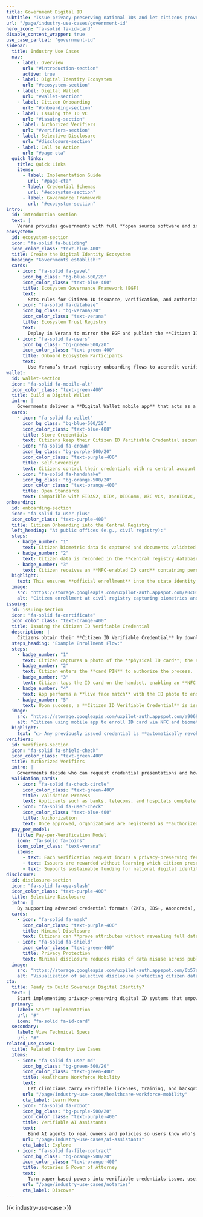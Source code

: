 ```yaml
---
title: Government Digital ID
subtitle: "Issue privacy-preserving national IDs and let citizens prove attributes anywhere—without centralizing their data."
url: "/page/industry-use-cases/government-id"
hero_icon: "fa-solid fa-id-card"
disable_content_wrapper: true
use_case_partial: "government-id"
sidebar:
  title: Industry Use Cases
  nav:
    - label: Overview
      url: "#introduction-section"
      active: true
    - label: Digital Identity Ecosystem
      url: "#ecosystem-section"
    - label: Digital Wallet
      url: "#wallet-section"
    - label: Citizen Onboarding
      url: "#onboarding-section"
    - label: Issuing the ID VC
      url: "#issuing-section"
    - label: Authorized Verifiers
      url: "#verifiers-section"
    - label: Selective Disclosure
      url: "#disclosure-section"
    - label: Call to Action
      url: "#page-cta"
  quick_links:
    title: Quick Links
    items:
      - label: Implementation Guide
        url: "#page-cta"
      - label: Credential Schemas
        url: "#ecosystem-section"
      - label: Governance Framework
        url: "#ecosystem-section"
intro:
  id: introduction-section
  text: |
    Verana provides governments with full **open source software and infrastructure** to issue **privacy-preserving, verifiable, decentralized Digital IDs** that empower citizens while maintaining national sovereignty over identity systems.
ecosystem:
  id: ecosystem-section
  icon: "fa-solid fa-building"
  icon_color_class: "text-blue-400"
  title: Create the Digital Identity Ecosystem
  heading: "Governments establish:"
  cards:
    - icon: "fa-solid fa-gavel"
      icon_bg_class: "bg-blue-500/20"
      icon_color_class: "text-blue-400"
      title: Ecosystem Governance Framework (EGF)
      text: |
        Sets rules for Citizen ID issuance, verification, and authorization of participants, including optional pay-per-verification revenue models.
    - icon: "fa-solid fa-database"
      icon_bg_class: "bg-verana/20"
      icon_color_class: "text-verana"
      title: Ecosystem Trust Registry
      text: |
        Deploy in Verana to mirror the EGF and publish the **Citizen ID Credential Schema** for issuers and verifiers.
    - icon: "fa-solid fa-users"
      icon_bg_class: "bg-green-500/20"
      icon_color_class: "text-green-400"
      title: Onboard Ecosystem Participants
      text: |
        Use Verana’s trust registry onboarding flows to accredit verifiers or delegate onboarding to other government-approved operators.
wallet:
  id: wallet-section
  icon: "fa-solid fa-mobile-alt"
  icon_color_class: "text-green-400"
  title: Build a Digital Wallet
  intro: |
    Governments deliver a **Digital Wallet mobile app** that acts as a **Verifiable User Agent (VUA)** for citizens.
  cards:
    - icon: "fa-solid fa-wallet"
      icon_bg_class: "bg-blue-500/20"
      icon_color_class: "text-blue-400"
      title: Store Credentials
      text: Citizens keep their Citizen ID Verifiable Credential securely inside the wallet.
    - icon: "fa-solid fa-crown"
      icon_bg_class: "bg-purple-500/20"
      icon_color_class: "text-purple-400"
      title: Self-Sovereign
      text: Citizens control their credentials with no central account or dependency on a single provider.
    - icon: "fa-solid fa-handshake"
      icon_bg_class: "bg-orange-500/20"
      icon_color_class: "text-orange-400"
      title: Open Standards
      text: Compatible with EIDAS2, DIDs, DIDComm, W3C VCs, OpenID4VC, and OpenID4VP.
onboarding:
  id: onboarding-section
  icon: "fa-solid fa-user-plus"
  icon_color_class: "text-purple-400"
  title: Citizen Onboarding into the Central Registry
  left_heading: "At public offices (e.g., civil registry):"
  steps:
    - badge_number: "1"
      text: Citizen biometric data is captured and documents validated.
    - badge_number: "2"
      text: Citizen data is recorded in the **central registry database**.
    - badge_number: "3"
      text: Citizen receives an **NFC-enabled ID card** containing personal and biometric information.
  highlight:
    text: This ensures **official enrollment** into the state identity system.
  image:
    src: "https://storage.googleapis.com/uxpilot-auth.appspot.com/e0c0133aea-13d0b9681ac2e7de7f5f.png"
    alt: "Citizen enrollment at civil registry capturing biometrics and issuing NFC-enabled ID card"
issuing:
  id: issuing-section
  icon: "fa-solid fa-certificate"
  icon_color_class: "text-orange-400"
  title: Issuing the Citizen ID Verifiable Credential
  description: |
    Citizens obtain their **Citizen ID Verifiable Credential** by downloading the Government Digital Wallet and completing a secure identity validation flow.
  steps_heading: "Example Enrollment Flow:"
  steps:
    - badge_number: "1"
      text: Citizen captures a photo of the **physical ID card**; the app reads the **MRZ** to retrieve the NFC access key.
    - badge_number: "2"
      text: Citizen enters the **card PIN** to authorize the process.
    - badge_number: "3"
      text: Citizen taps the ID card on the handset, enabling an **NFC read** of personal and biometric data.
    - badge_number: "4"
      text: App performs a **live face match** with the ID photo to ensure the legitimate cardholder.
    - badge_number: "5"
      text: Upon success, a **Citizen ID Verifiable Credential** is issued directly to the digital wallet.
  image:
    src: "https://storage.googleapis.com/uxpilot-auth.appspot.com/a906916d75-acaf08f249d49d54abfc.png"
    alt: "Citizen using mobile app to enroll ID card via NFC and biometric verification"
  highlight:
    text: "👉 Any previously issued credential is **automatically revoked**, guaranteeing only **one valid credential** per citizen."
verifiers:
  id: verifiers-section
  icon: "fa-solid fa-shield-check"
  icon_color_class: "text-green-400"
  title: Authorized Verifiers
  intro: |
    Governments decide who can request credential presentations and how they are authorized.
  validation_cards:
    - icon: "fa-solid fa-check-circle"
      icon_color_class: "text-green-400"
      title: Validation Process
      text: Applicants such as banks, telecoms, and hospitals complete a formal **validation process** before onboarding.
    - icon: "fa-solid fa-user-check"
      icon_color_class: "text-blue-400"
      title: Authorization
      text: Once approved, organizations are registered as **authorized verifiers** for the Citizen ID schema.
  pay_per_model:
    title: Pay-per-Verification Model
    icon: "fa-solid fa-coins"
    icon_color_class: "text-verana"
    items:
      - text: Each verification request incurs a privacy-preserving fee.
      - text: Issuers are rewarded without learning which citizen presented credentials.
      - text: Supports sustainable funding for national digital identity services.
disclosure:
  id: disclosure-section
  icon: "fa-solid fa-eye-slash"
  icon_color_class: "text-purple-400"
  title: Selective Disclosure
  intro: |
    By supporting advanced credential formats (ZKPs, BBS+, Anoncreds), governments deliver privacy-preserving verification.
  cards:
    - icon: "fa-solid fa-mask"
      icon_color_class: "text-purple-400"
      title: Minimal Disclosure
      text: Citizens can **prove attributes without revealing full data** (e.g., “over 18” without disclosing birthdate).
    - icon: "fa-solid fa-shield"
      icon_color_class: "text-green-400"
      title: Privacy Protection
      text: Minimal disclosure reduces risks of data misuse across public and private services.
  image:
    src: "https://storage.googleapis.com/uxpilot-auth.appspot.com/6b57a02397-65f6b266a5d5d14c2652.png"
    alt: "Visualization of selective disclosure protecting citizen data during verification"
cta:
  title: Ready to Build Sovereign Digital Identity?
  text: |
    Start implementing privacy-preserving digital ID systems that empower citizens while maintaining national sovereignty.
  primary:
    label: Start Implementation
    url: "#"
    icon: "fa-solid fa-id-card"
  secondary:
    label: View Technical Specs
    url: "#"
related_use_cases:
  title: Related Industry Use Cases
  items:
    - icon: "fa-solid fa-user-md"
      icon_bg_class: "bg-green-500/20"
      icon_color_class: "text-green-400"
      title: Healthcare Workforce Mobility
      text: |
        Let clinicians carry verifiable licenses, training, and background checks—so onboarding takes minutes, not weeks.
      url: "/page/industry-use-cases/healthcare-workforce-mobility"
      cta_label: Learn More
    - icon: "fa-solid fa-robot"
      icon_bg_class: "bg-purple-500/20"
      icon_color_class: "text-purple-400"
      title: Verifiable AI Assistants
      text: |
        Bind AI agents to real owners and policies so users know who's behind the bot—and what it's allowed to do.
      url: "/page/industry-use-cases/ai-assistants"
      cta_label: Explore
    - icon: "fa-solid fa-file-contract"
      icon_bg_class: "bg-orange-500/20"
      icon_color_class: "text-orange-400"
      title: Notaries & Power of Attorney
      text: |
        Turn paper-based powers into verifiable credentials—issue, use, and revoke instantly across institutions.
      url: "/page/industry-use-cases/notaries"
      cta_label: Discover
---
```


{{< industry-use-case >}}
